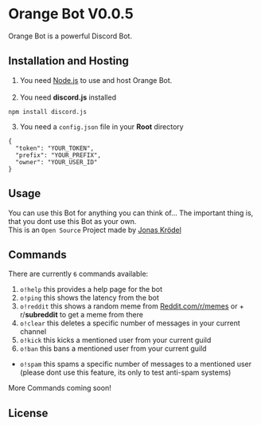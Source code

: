 # Orange Bot V0.0.5

Orange Bot is a powerful Discord Bot.

## Installation and Hosting

1) You need [Node.js](https://nodejs.org/) to use and host Orange Bot. </br>
   </br>
2) You need __discord.js__ installed

``npm install discord.js``

3) You need a ``config.json`` file in your __Root__ directory

````
{
  "token": "YOUR_TOKEN",
  "prefix": "YOUR_PREFIX",
  "owner": "YOUR_USER_ID"
}
````

## Usage

You can use this Bot for anything you can think of... The important thing is, that you dont use this Bot as your own.  
This is an ``Open Source`` Project made by [Jonas Krödel](https://github.com/jonaskroedel/)

## Commands

There are currently ``6`` commands available:
1) ``o!help`` this provides a help page for the bot
2) ``o!ping`` this shows the latency from the bot
3) ``o!reddit`` this shows a random meme from [Reddit.com/r/memes](https://reddit.com/r/memes/) or + r/__subreddit__ to get a meme from there
4) ``o!clear`` this deletes a specific number of messages in your current channel
5) ``o!kick`` this kicks a mentioned user from your current guild
6) ``o!ban`` this bans a mentioned user from your current guild

- ``o!spam`` this spams a specific number of messages to a mentioned user (please dont use this feature, its only to test anti-spam systems)

More Commands coming soon!

## License
